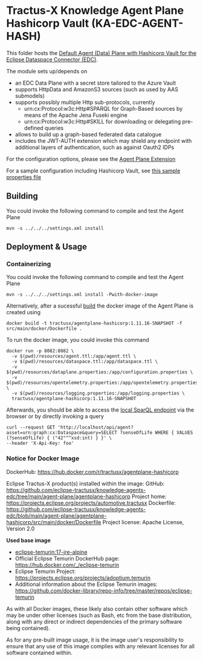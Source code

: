 <!--
 * Copyright (c) 2022,2023 Contributors to the Eclipse Foundation
 *
 * See the NOTICE file(s) distributed with this work for additional
 * information regarding copyright ownership.
 *
 * This program and the accompanying materials are made available under the
 * terms of the Apache License, Version 2.0 which is available at
 * https://www.apache.org/licenses/LICENSE-2.0.
 *
 * Unless required by applicable law or agreed to in writing, software
 * distributed under the License is distributed on an "AS IS" BASIS, WITHOUT
 * WARRANTIES OR CONDITIONS OF ANY KIND, either express or implied. See the
 * License for the specific language governing permissions and limitations
 * under the License.
 *
 * SPDX-License-Identifier: Apache-2.0
-->
# Tractus-X Knowledge Agent Plane Hashicorp Vault (KA-EDC-AGENT-HASH)

This folder hosts the [Default Agent (Data) Plane with Hashicorp Vault for the Eclipse Dataspace Connector (EDC)](https://projects.eclipse.org/projects/technology.dataspaceconnector).

The module sets up/depends on
* an EDC Data Plane with a secret store tailored to the Azure Vault
* supports HttpData and AmazonS3 sources (such as used by AAS submodels)
* supports possibly multiple Http sub-protocols, currently
  * urn:cx:Protocol:w3c:Http#SPARQL for Graph-Based sources by means of the Apache Jena Fuseki engine
  * urn:cx:Protocol:w3c:Http#SKILL for downloading or delegating pre-defined queries
* allows to build up a graph-based federated data catalogue
* includes the JWT-AUTH extension which may shield any endpoint with additional layers of authentication, such as against Oauth2 IDPs

For the configuration options, please see the [Agent Plane Extension](../agent-plane-protocol/README.md#step-2-configuration)

For a sample configuration including Hashicorp Vault, see [this sample properties file](resources/dataplane.properties)

## Building

You could invoke the following command to compile and test the Agent Plane

```console
mvn -s ../../../settings.xml install
```

## Deployment & Usage

### Containerizing 

You could invoke the following command to compile and test the Agent Plane

```console
mvn -s ../../../settings.xml install -Pwith-docker-image
```

Alternatively, after a sucessful [build](#building) the docker image of the Agent Plane is created using

```console
docker build -t tractusx/agentplane-hashicorp:1.11.16-SNAPSHOT -f src/main/docker/Dockerfile .
```

To run the docker image, you could invoke this command

```console
docker run -p 8082:8082 \
  -v $(pwd)/resources/agent.ttl:/app/agent.ttl \
  -v $(pwd)/resources/dataspace.ttl:/app/dataspace.ttl \
  -v $(pwd)/resources/dataplane.properties:/app/configuration.properties \
  -v $(pwd)/resources/opentelemetry.properties:/app/opentelemetry.properties \
  -v $(pwd)/resources/logging.properties:/app/logging.properties \
  tractusx/agentplane-hashicorp:1.11.16-SNAPSHOT
````

Afterwards, you should be able to access the [local SparQL endpoint](http://localhost:8082/api/agent) via
the browser or by directly invoking a query

```console
curl --request GET 'http://localhost/api/agent?asset=urn:graph:cx:Dataspace&query=SELECT ?senseOfLife WHERE { VALUES (?senseOfLife) { ("42"^^xsd:int) } }' \
--header 'X-Api-Key: foo'
```

### Notice for Docker Image

DockerHub: https://hub.docker.com/r/tractusx/agentplane-hashicorp

Eclipse Tractus-X product(s) installed within the image:
GitHub: https://github.com/eclipse-tractusx/knowledge-agents-edc/tree/main/agent-plane/agentplane-hashicorp
Project home: https://projects.eclipse.org/projects/automotive.tractusx
Dockerfile: https://github.com/eclipse-tractusx/knowledge-agents-edc/blob/main/agent-plane/agentplane-hashicorp/src/main/docker/Dockerfile
Project license: Apache License, Version 2.0


**Used base image**

- [eclipse-temurin:17-jre-alpine](https://github.com/adoptium/containers)
- Official Eclipse Temurin DockerHub page: https://hub.docker.com/_/eclipse-temurin
- Eclipse Temurin Project: https://projects.eclipse.org/projects/adoptium.temurin
- Additional information about the Eclipse Temurin images: https://github.com/docker-library/repo-info/tree/master/repos/eclipse-temurin

As with all Docker images, these likely also contain other software which may be under other licenses (such as Bash, etc from the base distribution, along with any direct or indirect dependencies of the primary software being contained).

As for any pre-built image usage, it is the image user's responsibility to ensure that any use of this image complies with any relevant licenses for all software contained within.